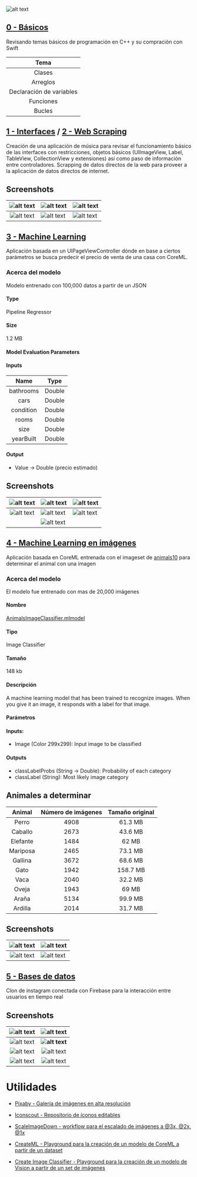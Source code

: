 ![alt text](https://camo.githubusercontent.com/de32b354687f1cd9b05a89e4aa03c7f2d311f294/68747470733a2f2f73776966742e6f72672f6173736574732f696d616765732f73776966742e737667)

## [0 - Básicos](https://github.com/ColeMacGrath/SwiftFromScratch/tree/master/0%20-%20Básicos)

Revisando temas básicos de programación en C++ y su compración con Swift

|           Tema           |
| :----------------------: |
|          Clases          |
|         Arreglos         |
| Declaración de variables |
|        Funciones         |
|          Bucles          |

## [1 - Interfaces](https://github.com/ColeMacGrath/SwiftFromScratch/tree/master/1%20-%20Interfaces/Interfaz-1) / [2 - Web Scraping](https://github.com/ColeMacGrath/SwiftFromScratch/tree/master/2%20-%20Web%20Scrapping)

Creación de una aplicación de música para revisar el funcionamiento básico de las interfaces con restricciones, objetos básicos (UIImageView, Label, TableView, CollectionView y extensiones) así como paso de información entre controladores.  Scrapping de datos directos de la web para proveer a la aplicación de datos directos de internet.

## Screenshots

| ![alt text](https://user-images.githubusercontent.com/42153044/65650765-c81ccb80-dfd1-11e9-94fa-c05ef8235b08.png) | ![alt text](https://user-images.githubusercontent.com/42153044/65650766-c8b56200-dfd1-11e9-846a-72e82cf38983.png) | ![alt text](https://user-images.githubusercontent.com/42153044/65650767-c8b56200-dfd1-11e9-8c00-3a16d87ba260.png) |
| :----------------------------------------------------------: | ------------------------------------------------------------ | ------------------------------------------------------------ |
| ![alt text](https://user-images.githubusercontent.com/42153044/65650768-c8b56200-dfd1-11e9-930a-1d7a016bd5a3.png) | ![alt text](https://user-images.githubusercontent.com/42153044/65650769-c8b56200-dfd1-11e9-8712-4cda7fed8792.png) | ![alt text](https://user-images.githubusercontent.com/42153044/65650770-c8b56200-dfd1-11e9-96c6-afc0838f48f1.png) |

## [3 - Machine Learning](https://github.com/ColeMacGrath/SwiftFromScratch/tree/master/3%20-%20HousePrice)

Aplicación basada en un UIPageViewController dónde en base a ciertos parámetros se busca predecir el precio de venta de una casa con CoreML.

### Acerca del modelo 

Modelo entrenado con 100,000 datos a partir de un JSON

#### Type

Pipeline Regressor

#### Size

1.2 MB

#### Model Evaluation Parameters

 #### Inputs

|   Name    |  Type  |
| :-------: | :----: |
| bathrooms | Double |
|   cars    | Double |
| condition | Double |
|   rooms   | Double |
|   size    | Double |
| yearBuilt | Double |

#### Output

* Value -> Double (precio estimado)

## Screenshots

| ![alt text](https://user-images.githubusercontent.com/42153044/66789815-f1cf6100-eeb2-11e9-92cc-a03c6e678832.png) | ![alt text](https://user-images.githubusercontent.com/42153044/66789816-f1cf6100-eeb2-11e9-9630-5a45e613860e.png) | ![alt text](https://user-images.githubusercontent.com/42153044/66789817-f1cf6100-eeb2-11e9-9cc2-9bb36bba789e.png) |
| :----------------------------------------------------------: | ------------------------------------------------------------ | ------------------------------------------------------------ |
| ![alt text](https://user-images.githubusercontent.com/42153044/66789818-f1cf6100-eeb2-11e9-80d8-ad4da2a16107.png) | ![alt text](https://user-images.githubusercontent.com/42153044/66789819-f1cf6100-eeb2-11e9-81a2-b6f748b1925d.png) | ![alt text](https://user-images.githubusercontent.com/42153044/66789820-f267f780-eeb2-11e9-82cc-92675a4bcf42.png) |
|                                                              | ![alt text](https://user-images.githubusercontent.com/42153044/66789822-f267f780-eeb2-11e9-9ba2-da6efe92f8c8.png) |                                                              |

## [4 - Machine Learning en imágenes](https://github.com/ColeMacGrath/SwiftFromScratch/tree/master/4%20-%20Image%20Predictor)

Aplicación basada en CoreML entrenada con el imageset de [animals10](https://www.kaggle.com/alessiocorrado99/animals10) para determinar el animal con una imagen

### Acerca del modelo

El modelo fue entrenado con mas de 20,000 imágenes

#### Nombre

[AnimalsImageClassifier.mlmodel](https://github.com/ColeMacGrath/SwiftFromScratch/blob/master/4%20-%20Image%20Predictor/AnimalsImageClassifier.mlmodel)

#### Tipo

Image Classifier

#### Tamaño

148 kb

#### Descripción

A machine learning model that has been trained to recognize images. When you give it an image, it responds with a label for that image.

#### Parámetros

#### Inputs:

- Image (Color 299x299): Input image to be classified

#### Outputs

- classLabelProbs (String -> Double): Probability of each category
- classLabel (String): Most likely image category

## Animales a determinar

|  Animal  | Número de imágenes | Tamaño original |
| :------: | :----------------: | :-------------: |
|  Perro   |        4908        |     61.3 MB     |
| Caballo  |        2673        |     43.6 MB     |
| Elefante |        1484        |      62 MB      |
| Mariposa |        2465        |     73.1 MB     |
| Gallina  |        3672        |     68.6 MB     |
|   Gato   |        1942        |    158.7 MB     |
|   Vaca   |        2040        |     32.2 MB     |
|  Oveja   |        1943        |      69 MB      |
|  Araña   |        5134        |     99.9 MB     |
| Ardilla  |        2014        |     31.7 MB     |

## Screenshots

| ![alt text](https://user-images.githubusercontent.com/42153044/66969556-a43c2b00-f04f-11e9-96fb-0559a24a7d51.png) | ![alt text](https://user-images.githubusercontent.com/42153044/66969557-a4d4c180-f04f-11e9-9d66-22962b582c0e.png) |
| :----------------------------------------------------------: | ------------------------------------------------------------ |
| ![alt text](https://user-images.githubusercontent.com/42153044/67133718-b8a93080-f1d3-11e9-94f9-98964723e1b2.png) | ![alt text](https://user-images.githubusercontent.com/42153044/67133719-b8a93080-f1d3-11e9-87d4-55be10f0cb85.png) |

## [5 - Bases de datos](https://github.com/ColeMacGrath/SwiftFromScratch/tree/master/5%20-%20Databases)

Clon de instagram conectada con Firebase para la interacción entre usuarios en tiempo real

## Screenshots

| **![alt text](https://user-images.githubusercontent.com/42153044/68096489-aa673f80-fe76-11e9-82fc-6871f55d41ae.png)** | ![alt text](https://user-images.githubusercontent.com/42153044/68096490-aa673f80-fe76-11e9-8f76-d3c9dec648c6.png) |
| :----------------------------------------------------------: | :----------------------------------------------------------: |
| ![alt text](https://user-images.githubusercontent.com/42153044/68096491-aa673f80-fe76-11e9-9377-d29defb673dd.png) | **![alt text](https://user-images.githubusercontent.com/42153044/68096487-aa673f80-fe76-11e9-9e8f-8c70934b905f.png)** |
| ![alt text](https://user-images.githubusercontent.com/42153044/68096498-adfac680-fe76-11e9-8da9-05c9a8a15019.png) | ![alt text](https://user-images.githubusercontent.com/42153044/68096499-adfac680-fe76-11e9-8eca-afabf14c0eb2.png) |
| ![alt text](https://user-images.githubusercontent.com/42153044/68096500-adfac680-fe76-11e9-8ca5-999585ace924.png) | ![alt text](https://user-images.githubusercontent.com/42153044/68096501-adfac680-fe76-11e9-8ea0-2f2ea34867e9.png) |

#### 

# Utilidades

* [Pixaby - Galería de imágenes en alta resolución](https://pixabay.com)

* [Iconscout - Repositorio de íconos editables](https://iconscout.com)

* [ScaleImageDown - workflow para el escalado de imágenes a @3x, @2x, @1x](https://github.com/ColeMacGrath/SwiftFromScratch/tree/master/Utilidades/ScaleImageDown.workflow)

* [CreateML - Playground para la creación de un modelo de CoreML a partir de un dataset](https://github.com/ColeMacGrath/SwiftFromScratch/tree/master/Utilidades/CreateML.playground)

* [Create Image Classifier - Playground para la creación de un modelo de Vision a partir de un set de imágenes](https://github.com/ColeMacGrath/SwiftFromScratch/tree/master/Utilidades/Create%20Image%20Classifier.playground)
